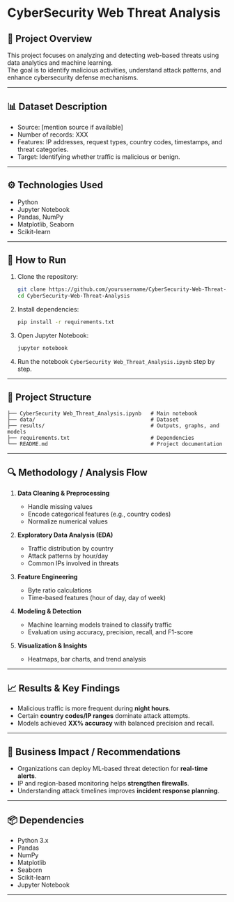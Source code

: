 # CyberSecurity Web Threat Analysis  

## 📖 Project Overview  
This project focuses on analyzing and detecting web-based threats using data analytics and machine learning.  
The goal is to identify malicious activities, understand attack patterns, and enhance cybersecurity defense mechanisms.  

---

## 📊 Dataset Description  
- Source: [mention source if available]  
- Number of records: XXX  
- Features: IP addresses, request types, country codes, timestamps, and threat categories.  
- Target: Identifying whether traffic is malicious or benign.  

---

## ⚙️ Technologies Used  
- Python  
- Jupyter Notebook  
- Pandas, NumPy  
- Matplotlib, Seaborn  
- Scikit-learn  

---

## 🚀 How to Run  

1. Clone the repository:  
   ```bash
   git clone https://github.com/yourusername/CyberSecurity-Web-Threat-Analysis.git
   cd CyberSecurity-Web-Threat-Analysis
   ```

2. Install dependencies:  
   ```bash
   pip install -r requirements.txt
   ```

3. Open Jupyter Notebook:  
   ```bash
   jupyter notebook
   ```

4. Run the notebook `CyberSecurity Web_Threat_Analysis.ipynb` step by step.  

---

## 📂 Project Structure  
```
├── CyberSecurity Web_Threat_Analysis.ipynb   # Main notebook
├── data/                                     # Dataset
├── results/                                  # Outputs, graphs, and models
├── requirements.txt                          # Dependencies
└── README.md                                 # Project documentation
```

---

## 🔍 Methodology / Analysis Flow  
1. **Data Cleaning & Preprocessing**  
   - Handle missing values  
   - Encode categorical features (e.g., country codes)  
   - Normalize numerical values  

2. **Exploratory Data Analysis (EDA)**  
   - Traffic distribution by country  
   - Attack patterns by hour/day  
   - Common IPs involved in threats  

3. **Feature Engineering**  
   - Byte ratio calculations  
   - Time-based features (hour of day, day of week)  

4. **Modeling & Detection**  
   - Machine learning models trained to classify traffic  
   - Evaluation using accuracy, precision, recall, and F1-score  

5. **Visualization & Insights**  
   - Heatmaps, bar charts, and trend analysis  

---

## 📈 Results & Key Findings  
- Malicious traffic is more frequent during **night hours**.  
- Certain **country codes/IP ranges** dominate attack attempts.  
- Models achieved **XX% accuracy** with balanced precision and recall.  

---

## 🏢 Business Impact / Recommendations  
- Organizations can deploy ML-based threat detection for **real-time alerts**.  
- IP and region-based monitoring helps **strengthen firewalls**.  
- Understanding attack timelines improves **incident response planning**.  

---

## 📦 Dependencies  
- Python 3.x  
- Pandas  
- NumPy  
- Matplotlib  
- Seaborn  
- Scikit-learn  
- Jupyter Notebook  

---

